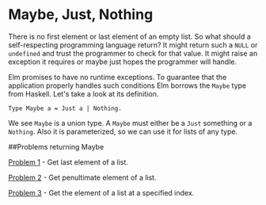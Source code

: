 # Maybe, Just, Nothing

There is no first element or last element of an empty list. So what should a self-respecting programming language return? It might return such a ```NULL``` or ```undefined``` and trust the programmer to check for that value. It might raise an exception it requires or maybe just hopes the programmer will handle. 

Elm promises to have no runtime exceptions. To guarantee that the application properly handles such conditions Elm borrows the ```Maybe``` type from Haskell. Let's take a look at its definition.
```
Type Maybe a = Just a | Nothing. 
```

We see ```Maybe``` is a union type. A ```Maybe``` must either  be a  ```Just``` something or a ```Nothing```. Also it is parameterized, so we can use it for lists of any type.


##Problems returning Maybe

[Problem 1](p/p01.md) - Get last element of a list.

[Problem 2](p/p02.md) - Get penultimate element of a list.

[Problem 3](p/p03.md) - Get the element of a list at a specified index.
